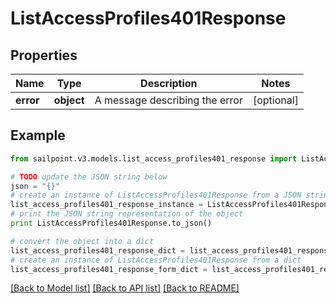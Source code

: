 # ListAccessProfiles401Response


## Properties

Name | Type | Description | Notes
------------ | ------------- | ------------- | -------------
**error** | **object** | A message describing the error | [optional] 

## Example

```python
from sailpoint.v3.models.list_access_profiles401_response import ListAccessProfiles401Response

# TODO update the JSON string below
json = "{}"
# create an instance of ListAccessProfiles401Response from a JSON string
list_access_profiles401_response_instance = ListAccessProfiles401Response.from_json(json)
# print the JSON string representation of the object
print ListAccessProfiles401Response.to_json()

# convert the object into a dict
list_access_profiles401_response_dict = list_access_profiles401_response_instance.to_dict()
# create an instance of ListAccessProfiles401Response from a dict
list_access_profiles401_response_form_dict = list_access_profiles401_response.from_dict(list_access_profiles401_response_dict)
```
[[Back to Model list]](../README.md#documentation-for-models) [[Back to API list]](../README.md#documentation-for-api-endpoints) [[Back to README]](../README.md)



